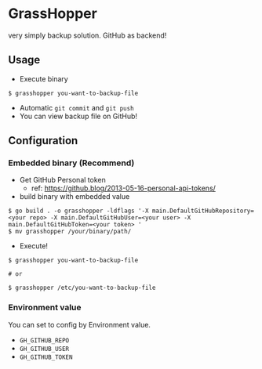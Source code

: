 # GrassHopper

very simply backup solution. GitHub as backend!

## Usage

- Execute binary

```shell script
$ grasshopper you-want-to-backup-file
```

- Automatic `git commit` and `git push`
- You can view backup file on GitHub!

## Configuration
### Embedded binary (Recommend)

- Get GitHub Personal token
  - ref: https://github.blog/2013-05-16-personal-api-tokens/
- build binary with embedded value

```shell script
$ go build . -o grasshopper -ldflags '-X main.DefaultGitHubRepository=<your repo> -X main.DefaultGitHubUser=<your user> -X main.DefaultGitHubToken=<your token> '
$ mv grasshopper /your/binary/path/
```

- Execute!

```shell script
$ grasshopper you-want-to-backup-file

# or

$ grasshopper /etc/you-want-to-backup-file    
```

### Environment value

You can set to config by Environment value.

- `GH_GITHUB_REPO`
- `GH_GITHUB_USER`
- `GH_GITHUB_TOKEN`